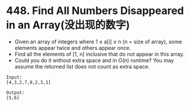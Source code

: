 # 448. Find All Numbers Disappeared in an Array(没出现的数字)
* Given an array of integers where 1 ≤ a[i] ≤ n (n = size of array), some elements appear twice and others appear once.
* Find all the elements of [1, n] inclusive that do not appear in this array.
* Could you do it without extra space and in O(n) runtime? You may assume the returned list does not count as extra space.
```text
Input:
[4,3,2,7,8,2,3,1]

Output:
[5,6]
```